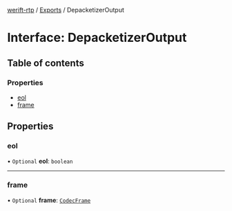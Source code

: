 [werift-rtp](../README.md) / [Exports](../modules.md) / DepacketizerOutput

# Interface: DepacketizerOutput

## Table of contents

### Properties

- [eol](DepacketizerOutput.md#eol)
- [frame](DepacketizerOutput.md#frame)

## Properties

### eol

• `Optional` **eol**: `boolean`

___

### frame

• `Optional` **frame**: [`CodecFrame`](CodecFrame.md)

